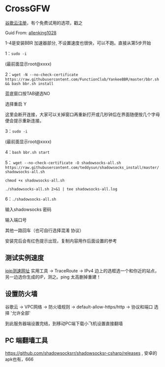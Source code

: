 # CrossGFW
[谷歌云注册](https://cloud.google.com/?hl=zh-cn)，有个免费试用的选项，戳之

Guid From: [allenking1028](https://github.com/allenking1028/ss/issues/1)

1-4是安装BBR 加速器部分, 不设置速度也很快，可以不跑。直接从第5步开始

1：`sudo -i`

(最前面显示root@xxxx)

2：`wget -N --no-check-certificate https://raw.githubusercontent.com/FunctionClub/YankeeBBR/master/bbr.sh && bash bbr.sh install`

蓝底窗口按TAB键选NO

选择重启 Y

这里会断开连接，大家可以关掉窗口再重新打开或几秒钟后在界面随便按几个字母 便会提示重新连接。

3：`sudo -i`

(最前面显示root@xxxx)

4：`bash bbr.sh start`

5：
`wget --no-check-certificate -O shadowsocks-all.sh https://raw.githubusercontent.com/teddysun/shadowsocks_install/master/shadowsocks-all.sh`

`chmod +x shadowsocks-all.sh`

`./shadowsocks-all.sh 2>&1 | tee shadowsocks-all.log`

6：`./shadowsocks-all.sh`

输入shadowsocks 密码

输入端口号

其他一路回车（也可自行选择混淆 协议）

安装完后会有红色提示出现，复制内容用作后面设置的参考

## 测试实例速度
[ipip测速网址](https://www.ipip.net/)
实用工具 -> TraceRoute -> IPv4 边上的选框选一个和你近的站点， 另一边选你生成的IP，测之。ping 太高删掉重建！

## 设置防火墙
谷歌云 -> VPC网络 -> 防火墙规则 -> default-allow-https/http -> 协议和端口 选择 '允许全部' 

到此服务器端设置完结，到移动PC端下载小飞机设置直接翻墙

## PC 端翻墙工具
https://github.com/shadowsocksrr/shadowsocksr-csharp/releases , 安卓的apk也有，666
